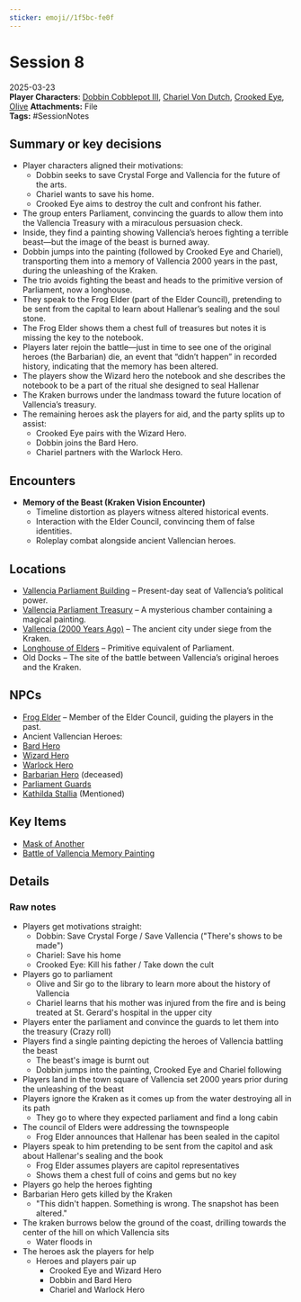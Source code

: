 ```yaml
---
sticker: emoji//1f5bc-fe0f
---
```


# Session 8

2025-03-23  
**Player Characters**: [Dobbin Cobblepot III](/players/dobbin-cobblepot-iii/dobbin-cobblepot-iii), [Chariel Von Dutch](/players/chariel-von-dutch/chariel-von-dutch), [Crooked Eye](/players/crooked-eye/crooked-eye), [Olive](/players/olive/olive)
**Attachments:** File  
**Tags:** #SessionNotes

## Summary or key decisions

* Player characters aligned their motivations:
  * Dobbin seeks to save Crystal Forge and Vallencia for the future of the arts.
  * Chariel wants to save his home.
  * Crooked Eye aims to destroy the cult and confront his father.
* The group enters Parliament, convincing the guards to allow them into the Vallencia Treasury with a miraculous persuasion check.
* Inside, they find a painting showing Vallencia’s heroes fighting a terrible beast—but the image of the beast is burned away.
* Dobbin jumps into the painting (followed by Crooked Eye and Chariel), transporting them into a memory of Vallencia 2000 years in the past, during the unleashing of the Kraken.
* The trio avoids fighting the beast and heads to the primitive version of Parliament, now a longhouse.
* They speak to the Frog Elder (part of the Elder Council), pretending to be sent from the capital to learn about Hallenar’s sealing and the soul stone.
* The Frog Elder shows them a chest full of treasures but notes it is missing the key to the notebook.
* Players later rejoin the battle—just in time to see one of the original heroes (the Barbarian) die, an event that “didn’t happen” in recorded history, indicating that the memory has been altered.
* The players show the Wizard hero the notebook and she describes the notebook to be a part of the ritual she designed to seal Hallenar
* The Kraken burrows under the landmass toward the future location of Vallencia’s treasury.
* The remaining heroes ask the players for aid, and the party splits up to assist:
  * Crooked Eye pairs with the Wizard Hero.
  * Dobbin joins the Bard Hero.
  * Chariel partners with the Warlock Hero.

## Encounters

* **Memory of the Beast (Kraken Vision Encounter)**
  * Timeline distortion as players witness altered historical events.
  * Interaction with the Elder Council, convincing them of false identities.
  * Roleplay combat alongside ancient Vallencian heroes.

## Locations

* [Vallencia Parliament Building](/places/kingdom-of-minthar/vallencia/vallencia-parliament-building/vallencia-parliament-building) – Present-day seat of Vallencia’s political power.
* [Vallencia Parliament Treasury](/places/kingdom-of-minthar/vallencia/vallencia-parliament-treasury/vallencia-parliament-treasury) – A mysterious chamber containing a magical painting.
* [Vallencia (2000 Years Ago)](Places/Kingdom%20of%20Minthar/Vallencia/Vallencia%20(2000%20Years%20Ago)/Vallencia%20(2000%20Years%20Ago).md) – The ancient city under siege from the Kraken.
* [Longhouse of Elders](Places/Kingdom%20of%20Minthar/Vallencia/Vallencia%20(2000%20Years%20Ago)/Longhouse%20of%20Elders.md) – Primitive equivalent of Parliament.
* Old Docks – The site of the battle between Vallencia’s original heroes and the Kraken.

## NPCs

* [Frog Elder](/npcs/vallencia-npcs/vallencia-core-npcs/frog-elder/frog-elder) – Member of the Elder Council, guiding the players in the past.
* Ancient Vallencian Heroes:
* [Bard Hero](/npcs/vallencia-npcs/vallencias-legendary-heroes/legendary-bard-hero)
* [Wizard Hero](/npcs/vallencia-npcs/vallencias-legendary-heroes/legendary-wizard-hero)
* [Warlock Hero](/npcs/vallencia-npcs/vallencias-legendary-heroes/legendary-warlock-hero)
* [Barbarian Hero](/npcs/vallencia-npcs/vallencias-legendary-heroes/legendary-barbarian-hero) (deceased)
* [Parliament Guards](/npcs/vallencia-npcs/vallencia-parliament-npcs/parliament-guards/parliament-guards)
* [Kathilda Stallia](/npcs/vallencia-npcs/vallencia-core-npcs/kathilda-stallia/kathilda-stallia) (Mentioned)

## Key Items

* [Mask of Another](/items/armor-and-clothing/mask-of-another)
* [Battle of Vallencia Memory Painting](/items/key-items/battle-of-vallencia-memory-painting)

## Details

### Raw notes

* Players get motivations straight:
  * Dobbin: Save Crystal Forge / Save Vallencia ("There's shows to be made")
  * Chariel: Save his home
  * Crooked Eye: Kill his father / Take down the cult
* Players go to parliament
  * Olive and Sir go to the library to learn more about the history of Vallencia
  * Chariel learns that his mother was injured from the fire and is being treated at St. Gerard's hospital in the upper city
* Players enter the parliament and convince the guards to let them into the treasury (Crazy roll)
* Players find a single painting depicting the heroes of Vallencia battling the beast
  * The beast's image is burnt out
  * Dobbin jumps into the painting, Crooked Eye and Chariel following
* Players land in the town square of Vallencia set 2000 years prior during the unleashing of the beast
* Players ignore the Kraken as it comes up from the water destroying all in its path
  * They go to where they expected parliament and find a long cabin
* The council of Elders were addressing the townspeople
  * Frog Elder announces that Hallenar has been sealed in the capitol
* Players speak to him pretending to be sent from the capitol and ask about Hallenar's sealing and the book
  * Frog Elder assumes players are capitol representatives
  * Shows them a chest full of coins and gems but no key
* Players go help the heroes fighting
* Barbarian Hero gets killed by the Kraken
  * "This didn't happen. Something is wrong. The snapshot has been altered."
* The kraken burrows below the ground of the coast, drilling towards the center of the hill on which Vallencia sits
  * Water floods in
* The heroes ask the players for help
  * Heroes and players pair up
    * Crooked Eye and Wizard Hero
    * Dobbin and Bard Hero
    * Chariel and Warlock Hero
